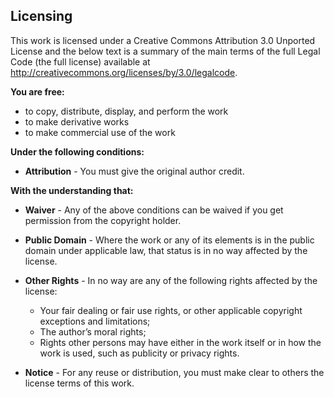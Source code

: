 
## Licensing
This work is licensed under a Creative Commons Attribution 3.0 Unported License and the below text is a summary of the main terms of the full Legal Code (the full license) available at http://creativecommons.org/licenses/by/3.0/legalcode.

**You are free:**  

-    to copy, distribute, display, and perform the work  
-    to make derivative works  
-    to make commercial use of the work  

**Under the following conditions:**  

-   **Attribution** - You must give the original author credit.

**With the understanding that:**

-   **Waiver** - Any of the above conditions can be waived if you get permission from the copyright holder.
-   **Public Domain** - Where the work or any of its elements is in the public domain under applicable law, that status is in no way affected by the license.
-   **Other Rights** - In no way are any of the following rights affected by the license:
    * Your fair dealing or fair use rights, or other applicable copyright exceptions and limitations;  
    * The author’s moral rights;  
    * Rights other persons may have either in the work itself or in how the work is used, such as publicity or privacy rights.  

-   **Notice** - For any reuse or distribution, you must make clear to others the license terms of this work.
